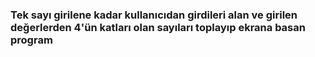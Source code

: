 ### Tek sayı girilene kadar kullanıcıdan girdileri alan ve girilen değerlerden 4'ün katları olan sayıları toplayıp ekrana basan program